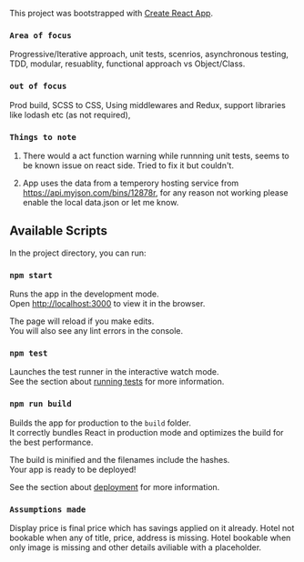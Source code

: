 This project was bootstrapped with [Create React App](https://github.com/facebook/create-react-app).

### `Area of focus`
Progressive/Iterative approach, unit tests, scenrios, asynchronous testing, TDD, modular, resuablity, functional approach vs Object/Class.

### `out of focus`
Prod build, SCSS to CSS, Using middlewares and Redux, support libraries like lodash etc (as not required),  

### `Things to note`
1. There would a act function warning while runnning unit tests, seems to be known issue on react side. Tried to fix it but couldn't.

2. App uses the data from a temperory hosting service from https://api.myjson.com/bins/12878r, for any reason not working please enable the local data.json or let me know.

## Available Scripts

In the project directory, you can run:

### `npm start`

Runs the app in the development mode.<br>
Open [http://localhost:3000](http://localhost:3000) to view it in the browser.

The page will reload if you make edits.<br>
You will also see any lint errors in the console.

### `npm test`

Launches the test runner in the interactive watch mode.<br>
See the section about [running tests](https://facebook.github.io/create-react-app/docs/running-tests) for more information.

### `npm run build`

Builds the app for production to the `build` folder.<br>
It correctly bundles React in production mode and optimizes the build for the best performance.

The build is minified and the filenames include the hashes.<br>
Your app is ready to be deployed!

See the section about [deployment](https://facebook.github.io/create-react-app/docs/deployment) for more information.

### `Assumptions made`

Display price is final price which has savings applied on it already.
Hotel not bookable when any of title, price, address is missing.
Hotel bookable when only image is missing and other details aviliable with a placeholder.

